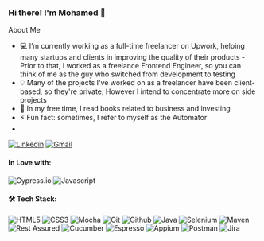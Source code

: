 ### Hi there! I'm Mohamed 👋
About Me

- 💻 I’m currently working as a full-time freelancer on Upwork, helping many startups and clients in improving the quality of their products - Prior to that, I worked as a freelance Frontend Engineer, so you can think of me as the guy who switched from development to testing
- 💡  Many of the projects I've worked on as a freelancer have been client-based, so they're private, However I intend to concentrate more on side projects
- 📖 In my free time, I read books related to business and investing
- ⚡ Fun fact: sometimes, I refer to myself as the Automator
-
[![Linkedin](https://img.shields.io/badge/linkedin-0077B5?style=for-the-badge&logo=linkedin&link=http://right)](https://www.linkedin.com/in/mohamed-abouelsoud/)
[![Gmail](https://img.shields.io/badge/gmail-EA4335?style=for-the-badge&logo=gmail&link=http://right&logoColor=ffffff)](mailto:dev.mohamedyunus@gmail.com)

#### In Love with: 
![Cypress.io](https://img.shields.io/badge/Cypress.io-17202C?style=for-the-badge&logo=cypress)
![Javascript](https://img.shields.io/badge/Javascript-F7DF1E?style=for-the-badge&logo=javascript&logoColor=000000)

#### 🛠 Tech Stack:
![HTML5](https://img.shields.io/badge/HTML5-E34F26?style=for-the-badge&logo=html&logoColor=ffffff)
![CSS3](https://img.shields.io/badge/CSS3-1572B6?style=for-the-badge&logo=css3&logoColor=ffffff)
![Mocha](https://img.shields.io/badge/mocha-8D6748?style=for-the-badge&logo=mocha&logoColor=ffffff)
![Git](https://img.shields.io/badge/git-F05032?style=for-the-badge&logo=git&link=http://right&logoColor=ffffff)
![Github](https://img.shields.io/badge/github-181717?style=for-the-badge&logo=github&logoColor=ffffff)
![Java](https://img.shields.io/badge/java-007396?style=for-the-badge&logo=java&logoColor=ffffff)
![Selenium](https://img.shields.io/badge/selenium-43B02A?style=for-the-badge&logo=selenium&logoColor=ffffff)
![Maven](https://img.shields.io/badge/Maven-C71A36?style=for-the-badge)
![Rest Assured](https://img.shields.io/badge/Rest%20Assured-53A318?style=for-the-badge&logo=rest%20assured&logoColor=ffffff)
![Cucumber](https://img.shields.io/badge/Cucumber-23D96C?style=for-the-badge&logo=cucumber&logoColor=ffffff)
![Espresso](https://img.shields.io/badge/Espresso-603F38?style=for-the-badge&logo=espresso&logoColor=ffffff)
![Appium](https://img.shields.io/badge/Appium-642792?style=for-the-badge)
![Postman](https://img.shields.io/badge/postman-FF6C37?style=for-the-badge&logo=postman&logoColor=ffffff)
![Jira](https://img.shields.io/badge/jira-0052CC?style=for-the-badge&logo=jira&logoColor=ffffff)
